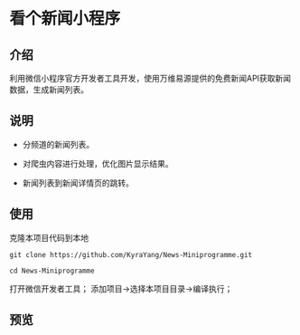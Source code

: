# 看个新闻小程序

## 介绍

利用微信小程序官方开发者工具开发，使用万维易源提供的免费新闻API获取新闻数据，生成新闻列表。

## 说明

- 分频道的新闻列表。

- 对爬虫内容进行处理，优化图片显示结果。

- 新闻列表到新闻详情页的跳转。


## 使用

克隆本项目代码到本地
```
git clone https://github.com/KyraYang/News-Miniprogramme.git 

cd News-Miniprogramme
```
打开微信开发者工具；
添加项目->选择本项目目录->编译执行；

## 预览
